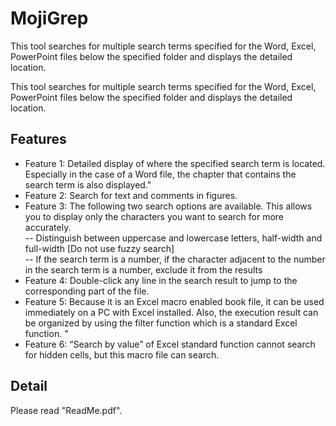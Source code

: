 # MojiGrep
This tool searches for multiple search terms specified for the Word, Excel, PowerPoint files below the specified folder and displays the detailed location.

This tool searches for multiple search terms specified for the Word, Excel, PowerPoint files below the specified folder and displays the detailed location.					

## Features
- Feature 1: Detailed display of where the specified search term is located. Especially in the case of a Word file, the chapter that contains the search term is also displayed."				
- Feature 2: Search for text and comments in figures.				
- Feature 3: The following two search options are available. This allows you to display only the characters you want to search for more accurately.				
  -- Distinguish between uppercase and lowercase letters, half-width and full-width [Do not use fuzzy search]			
  -- If the search term is a number, if the character adjacent to the number in the search term is a number, exclude it from the results			
- Feature 4: Double-click any line in the search result to jump to the corresponding part of the file.				
- Feature 5: Because it is an Excel macro enabled book file, it can be used immediately on a PC with Excel installed. Also, the execution result can be organized by using the filter function which is a standard Excel function. "				
- Feature 6: “Search by value” of Excel standard function cannot search for hidden cells, but this macro file can search.				

## Detail
 Please read "ReadMe.pdf".
